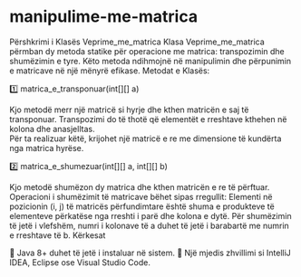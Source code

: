 # manipulime-me-matrica
Përshkrimi i Klasës Veprime_me_matrica
Klasa Veprime_me_matrica përmban dy metoda statike për operacione me matrica: transpozimin dhe shumëzimin e tyre. Këto metoda ndihmojnë në manipulimin dhe përpunimin e matricave në një mënyrë efikase.
Metodat e Klasës:                                                    

1️⃣ matrica_e_transponuar(int[][] a)

Kjo metodë merr një matricë si hyrje dhe kthen matricën e saj të transponuar.
Transpozimi do të thotë që elementët e rreshtave kthehen në kolona dhe anasjelltas.                 
Për ta realizuar këtë, krijohet një matricë e re me dimensione të kundërta nga matrica hyrëse.

2️⃣ matrica_e_shumezuar(int[][] a, int[][] b)

Kjo metodë shumëzon dy matrica dhe kthen matricën e re të përftuar.                              
Operacioni i shumëzimit të matricave bëhet sipas rregullit:
Elementi në pozicionin (i, j) të matricës përfundimtare është shuma e produkteve të elementeve përkatëse nga rreshti i parë dhe kolona e dytë.
Për shumëzimin të jetë i vlefshëm, numri i kolonave të a duhet të jetë i barabartë me numrin e rreshtave të b.
Kërkesat

🔹 Java 8+ duhet të jetë i instaluar në sistem.
🔹 Një mjedis zhvillimi si IntelliJ IDEA, Eclipse ose Visual Studio Code.
